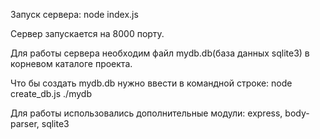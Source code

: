 ﻿Запуск сервера:
node index.js

Сервер запускается на 8000 порту.

Для работы сервера необходим файл mydb.db(база данных sqlite3) в корневом каталоге проекта.

Что бы создать mydb.db нужно ввести в командной строке:
node create_db.js ./mydb 

Для работы использовались дополнительные модули:
express,
body-parser,
sqlite3
